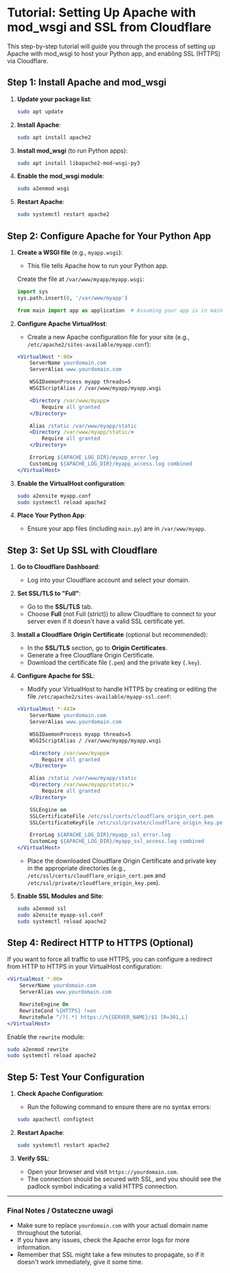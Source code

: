 
# Tutorial: Setting Up Apache with mod_wsgi and SSL from Cloudflare

This step-by-step tutorial will guide you through the process of setting up Apache with mod_wsgi to host your Python app, and enabling SSL (HTTPS) via Cloudflare.

## Step 1: Install Apache and mod_wsgi

1. **Update your package list**:
   ```bash
   sudo apt update
   ```

2. **Install Apache**:
   ```bash
   sudo apt install apache2
   ```

3. **Install mod_wsgi** (to run Python apps):
   ```bash
   sudo apt install libapache2-mod-wsgi-py3
   ```

4. **Enable the mod_wsgi module**:
   ```bash
   sudo a2enmod wsgi
   ```

5. **Restart Apache**:
   ```bash
   sudo systemctl restart apache2
   ```

## Step 2: Configure Apache for Your Python App

1. **Create a WSGI file** (e.g., `myapp.wsgi`):
   - This file tells Apache how to run your Python app.

   Create the file at `/var/www/myapp/myapp.wsgi`:
   ```python
   import sys
   sys.path.insert(0, '/var/www/myapp')

   from main import app as application  # Assuming your app is in main.py
   ```

2. **Configure Apache VirtualHost**:
   - Create a new Apache configuration file for your site (e.g., `/etc/apache2/sites-available/myapp.conf`):
   ```apache
   <VirtualHost *:80>
       ServerName yourdomain.com
       ServerAlias www.yourdomain.com

       WSGIDaemonProcess myapp threads=5
       WSGIScriptAlias / /var/www/myapp/myapp.wsgi

       <Directory /var/www/myapp>
           Require all granted
       </Directory>

       Alias /static /var/www/myapp/static
       <Directory /var/www/myapp/static/>
           Require all granted
       </Directory>

       ErrorLog ${APACHE_LOG_DIR}/myapp_error.log
       CustomLog ${APACHE_LOG_DIR}/myapp_access.log combined
   </VirtualHost>
   ```

3. **Enable the VirtualHost configuration**:
   ```bash
   sudo a2ensite myapp.conf
   sudo systemctl reload apache2
   ```

4. **Place Your Python App**:
   - Ensure your app files (including `main.py`) are in `/var/www/myapp`.

## Step 3: Set Up SSL with Cloudflare

1. **Go to Cloudflare Dashboard**:
   - Log into your Cloudflare account and select your domain.

2. **Set SSL/TLS to "Full"**:
   - Go to the **SSL/TLS** tab.
   - Choose **Full** (not Full (strict)) to allow Cloudflare to connect to your server even if it doesn't have a valid SSL certificate yet.

3. **Install a Cloudflare Origin Certificate** (optional but recommended):
   - In the **SSL/TLS** section, go to **Origin Certificates**.
   - Generate a free Cloudflare Origin Certificate.
   - Download the certificate file (`.pem`) and the private key (`.key`).

4. **Configure Apache for SSL**:
   - Modify your VirtualHost to handle HTTPS by creating or editing the file `/etc/apache2/sites-available/myapp-ssl.conf`:
   ```apache
   <VirtualHost *:443>
       ServerName yourdomain.com
       ServerAlias www.yourdomain.com

       WSGIDaemonProcess myapp threads=5
       WSGIScriptAlias / /var/www/myapp/myapp.wsgi

       <Directory /var/www/myapp>
           Require all granted
       </Directory>

       Alias /static /var/www/myapp/static
       <Directory /var/www/myapp/static/>
           Require all granted
       </Directory>

       SSLEngine on
       SSLCertificateFile /etc/ssl/certs/cloudflare_origin_cert.pem
       SSLCertificateKeyFile /etc/ssl/private/cloudflare_origin_key.pem

       ErrorLog ${APACHE_LOG_DIR}/myapp_ssl_error.log
       CustomLog ${APACHE_LOG_DIR}/myapp_ssl_access.log combined
   </VirtualHost>
   ```

   - Place the downloaded Cloudflare Origin Certificate and private key in the appropriate directories (e.g., `/etc/ssl/certs/cloudflare_origin_cert.pem` and `/etc/ssl/private/cloudflare_origin_key.pem`).

5. **Enable SSL Modules and Site**:
   ```bash
   sudo a2enmod ssl
   sudo a2ensite myapp-ssl.conf
   sudo systemctl reload apache2
   ```

## Step 4: Redirect HTTP to HTTPS (Optional)

If you want to force all traffic to use HTTPS, you can configure a redirect from HTTP to HTTPS in your VirtualHost configuration:
```apache
<VirtualHost *:80>
    ServerName yourdomain.com
    ServerAlias www.yourdomain.com

    RewriteEngine On
    RewriteCond %{HTTPS} !=on
    RewriteRule ^/?(.*) https://%{SERVER_NAME}/$1 [R=301,L]
</VirtualHost>
```

Enable the `rewrite` module:
```bash
sudo a2enmod rewrite
sudo systemctl reload apache2
```

## Step 5: Test Your Configuration

1. **Check Apache Configuration**:
   - Run the following command to ensure there are no syntax errors:
   ```bash
   sudo apachectl configtest
   ```

2. **Restart Apache**:
   ```bash
   sudo systemctl restart apache2
   ```

3. **Verify SSL**:
   - Open your browser and visit `https://yourdomain.com`.
   - The connection should be secured with SSL, and you should see the padlock symbol indicating a valid HTTPS connection.

---

### Final Notes / Ostateczne uwagi

- Make sure to replace `yourdomain.com` with your actual domain name throughout the tutorial.
- If you have any issues, check the Apache error logs for more information.
- Remember that SSL might take a few minutes to propagate, so if it doesn't work immediately, give it some time.
